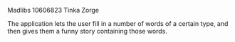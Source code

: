 Madlibs
10606823
Tinka Zorge

The application lets the user fill in a number of words of a certain type, and then gives them a funny story containing those words. 
